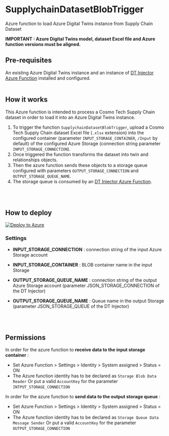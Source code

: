# SupplychainDatasetBlobTrigger

Azure function to load Azure Digital Twins instance from Supply Chain Dataset


**IMPORTANT : Azure Digital Twins model, dataset Excel file and Azure function versions must be aligned.**
<br>

## Pre-requisites

An existing Azure Digital Twins instance and an instance of [DT Injector Azure Function](https://github.com/Cosmo-Tech/azure-digital-twin-injector) installed and configured.
<br>
<br>

## How it works

This Azure function is intended to process a Cosmo Tech Supply Chain dataset in order to load it into an Azure Digital Twins instance.<br>

1. To trigger the function `SupplychainDatasetBlobTrigger`, upload a Cosmo Tech Supply Chain dataset Excel file (`.xlsx` extension) into the configured container (parameter `INPUT_STORAGE_CONTAINER`, `/Input` by default) of the configured Azure Storage (connection string parameter `INPUT_STORAGE_CONNECTION`).<br>
2. Once triggered the function transforms the dataset into twin and relationships objects.<br>
3. Then the azure function sends these objects to a storage queue configured with parameters `OUTPUT_STORAGE_CONNECTION` and `OUTPUT_STORAGE_QUEUE_NAME`.<br>
4. The storage queue is consumed by an [DT Injector Azure Function](https://github.com/Cosmo-Tech/azure-digital-twin-injector).
<br>
<br>


## How to deploy

[![Deploy to Azure](https://aka.ms/deploytoazurebutton)](https://portal.azure.com/#create/Microsoft.Template/uri/https%3A%2F%2Fraw.githubusercontent.com%2FCosmo-Tech%2Fsupplychain-adt-loader%2Fmain%2Fdeploy%2Fdeploy.json)
<br>

### Settings

* **INPUT_STORAGE_CONNECTION** : connection string of the input Azure Storage account
* **INPUT_STORAGE_CONTAINER** : BLOB container name in the input Storage

* **OUTPUT_STORAGE_QUEUE_NAME** : connection string of the output Azure Storage account (parameter JSON_STORAGE_CONNECTION of the DT Injector)
* **OUTPUT_STORAGE_QUEUE_NAME** : Queue name in the output Storage (parameter JSON_STORAGE_QUEUE of the DT Injector)
<br>
<br>


## Permissions

In order for the azure function to **receive data to the input storage container** : 
- Set Azure Function > Settings > Identity > System assigned > Status = ON
- The Azure function identity has to be declared as `Storage Blob Data Reader`
Or put a valid `AccountKey` for the parameter `INTPUT_STORAGE_CONNECTION`


In order for the azure function to **send data to the output storage queue** : 
- Set Azure Function > Settings > Identity > System assigned > Status = ON
- The Azure function identity has to be declared as `Storage Queue Data Message Sender`
Or put a valid `AccountKey` for the parameter `OUTPUT_STORAGE_CONNECTION`
<br>
<br>




